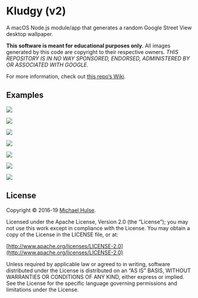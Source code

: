 # Kludgy (v2)

A macOS Node.js module/app that generates a random Google Street View desktop wallpaper.

**This software is meant for educational purposes only.** All images generated by this code are copyright to their respective owners. *THIS REPOSITORY IS IN NO WAY SPONSORED, ENDORSED, ADMINISTERED BY OR ASSOCIATED WITH GOOGLE.*

For more information, check out [this repo’s Wiki](../../wiki).

## Examples

![](https://user-images.githubusercontent.com/218624/56943434-5dc03780-6ad4-11e9-911e-9a19f0574690.jpg)

![](https://user-images.githubusercontent.com/218624/56859936-2a4fa280-6946-11e9-8f70-af091a265759.jpeg)

![](https://user-images.githubusercontent.com/218624/56859937-2a4fa280-6946-11e9-8c13-2b57127f4474.jpeg)

![](https://user-images.githubusercontent.com/218624/56859938-2a4fa280-6946-11e9-824b-642c71e2001b.jpeg)

![](https://user-images.githubusercontent.com/218624/56859939-2a4fa280-6946-11e9-980f-d87d05461f4c.jpeg)

![](https://user-images.githubusercontent.com/218624/56859940-2a4fa280-6946-11e9-9c5f-fdee2b20d6cb.jpeg)

![](https://user-images.githubusercontent.com/218624/56859941-2a4fa280-6946-11e9-8332-e17823bfeedf.jpeg)

## License

Copyright © 2016-19 [Michael Hulse](http://mky.io).

Licensed under the Apache License, Version 2.0 (the “License”); you may not use this work except in compliance with the License. You may obtain a copy of the License in the LICENSE file, or at:

[http://www.apache.org/licenses/LICENSE-2.0](http://www.apache.org/licenses/LICENSE-2.0)

Unless required by applicable law or agreed to in writing, software distributed under the License is distributed on an “AS IS” BASIS, WITHOUT WARRANTIES OR CONDITIONS OF ANY KIND, either express or implied. See the License for the specific language governing permissions and limitations under the License.
